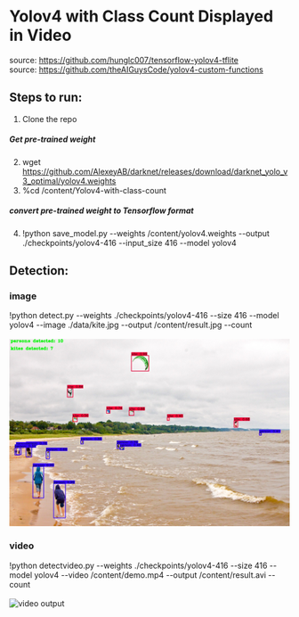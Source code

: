 # Yolov4 with Class Count Displayed in Video
source: https://github.com/hunglc007/tensorflow-yolov4-tflite \
source: https://github.com/theAIGuysCode/yolov4-custom-functions

## Steps to run:
1. Clone the repo
##### Get pre-trained weight
2. wget https://github.com/AlexeyAB/darknet/releases/download/darknet_yolo_v3_optimal/yolov4.weights
3. %cd /content/Yolov4-with-class-count
##### convert pre-trained weight to Tensorflow format
4. !python save_model.py --weights /content/yolov4.weights --output ./checkpoints/yolov4-416 --input_size 416 --model yolov4 


## Detection:

### image
!python detect.py --weights ./checkpoints/yolov4-416 --size 416 --model yolov4 --image ./data/kite.jpg --output /content/result.jpg --count
\
\
![image output](result.jpg)
### video
!python detectvideo.py --weights ./checkpoints/yolov4-416 --size 416 --model yolov4 --video /content/demo.mp4 --output /content/result.avi --count
\
\
![video output](demo.gif)

